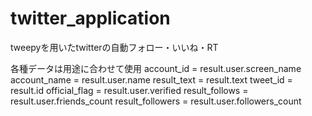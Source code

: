 # twitter_application
tweepyを用いたtwitterの自動フォロー・いいね・RT

各種データは用途に合わせて使用
account_id   = result.user.screen_name
account_name = result.user.name
result_text  = result.text
tweet_id     = result.id
official_flag = result.user.verified
result_follows   = result.user.friends_count
result_followers = result.user.followers_count

